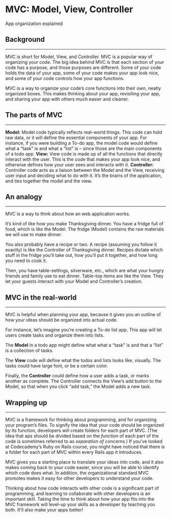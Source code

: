 # MVC: Model, View, Controller

App organization explained

## Background

------------

MVC is short for Model, View, and Controller. MVC is a popular way of organizing your code. The big idea behind MVC is that each section of your code has a purpose, and those purposes are different. Some of your code holds the data of your app, some of your code makes your app look nice, and some of your code controls how your app functions.

MVC is a way to organize your code’s core functions into their own, neatly organized boxes. This makes thinking about your app, revisiting your app, and sharing your app with others much easier and cleaner.

## The parts of MVC

----------------

**Model:** Model code typically reflects real-world things. This code can hold raw data, or it will define the essential components of your app. For instance, if you were building a To-do app, the model code would define what a “task” is and what a “list” is – since those are the main components of a todo app. **View:** View code is made up of all the functions that directly interact with the user. This is the code that makes your app look nice, and otherwise defines how your user sees and interacts with it. **Controller:** Controller code acts as a liaison between the Model and the View, receiving user input and deciding what to do with it. It’s the brains of the application, and ties together the model and the view.

## An analogy

----------

MVC is a way to think about how an web application works.

It’s kind of like how you make Thanksgiving dinner. You have a fridge full of food, which is like the Model. The fridge (Model) contains the raw materials we will use to make dinner.

You also probably have a recipe or two. A recipe (assuming you follow it exactly) is like the Controller of Thanksgiving dinner. Recipes dictate which stuff in the fridge you’ll take out, how you’ll put it together, and how long you need to cook it.

Then, you have table-settings, silverware, etc., which are what your hungry friends and family use to eat dinner. Table-top items are like the View. They let your guests interact with your Model and Controller’s creation.

## MVC in the real-world

---------------------

MVC is helpful when planning your app, because it gives you an outline of how your ideas should be organized into actual code.

For instance, let’s imagine you’re creating a To-do list app. This app will let users create tasks and organize them into lists.

The **Model** in a todo app might define what what a “task” is and that a “list” is a collection of tasks.

The **View** code will define what the todos and lists looks like, visually. The tasks could have large font, or be a certain color.

Finally, the **Controller** could define how a user adds a task, or marks another as complete. The Controller connects the View’s add button to the Model, so that when you click “add task,” the Model adds a new task.

## Wrapping up

-----------

MVC is a framework for thinking about programming, and for organizing your program’s files. To signify the idea that your code should be organized by its function, developers will create folders for each part of MVC. (The idea that aps should be divided based on the _function_ of each part of the code is sometimes referred to as _separation of concerns._) If you’ve looked at Codecademy’s Ruby on Rails course, you might have noticed that there is a folder for each part of MVC within every Rails app it introduces.

MVC gives you a starting place to translate your ideas into code, and it also makes coming back to your code easier, since you will be able to identify which code does what. In addition, the organizational standard MVC promotes makes it easy for other developers to understand your code.

Thinking about how code interacts with other code is a significant part of programming, and learning to collaborate with other developers is an important skill. Taking the time to think about how your app fits into the MVC framework will level-up your skills as a developer by teaching you both. It’ll also make your apps better!